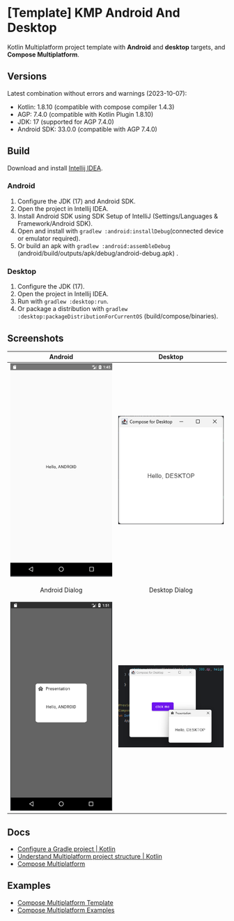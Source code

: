 # [Template] KMP Android And Desktop

Kotlin Multiplatform project template with **Android** and **desktop** targets, and **Compose Multiplatform**.

## Versions

Latest combination without errors and warnings (2023-10-07):

- Kotlin: 1.8.10 (compatible with compose compiler 1.4.3)
- AGP: 7.4.0 (compatible with Kotlin Plugin 1.8.10)
- JDK: 17 (supported for AGP 7.4.0)
- Android SDK: 33.0.0 (compatible with AGP 7.4.0)

## Build

Download and install [Intellij IDEA](https://www.jetbrains.com/idea/download).

### Android

1. Configure the JDK (17) and Android SDK.
2. Open the project in Intellij IDEA.
3. Install Android SDK using SDK Setup of IntelliJ (Settings/Languages & Framework/Android SDK).
4. Open and install with `gradlew :android:installDebug`(connected device or emulator required).
5. Or build an apk with `gradlew :android:assembleDebug` (android/build/outputs/apk/debug/android-debug.apk) .

### Desktop

1. Configure the JDK (17).
2. Open the project in Intellij IDEA.
3. Run with `gradlew :desktop:run`.
4. Or package a distribution with `gradlew :desktop:packageDistributionForCurrentOS` (build/compose/binaries).

## Screenshots

| Android                                               | Desktop                                                     |
|-------------------------------------------------------|-------------------------------------------------------------|
| ![android.png](screenshots/android.png)               | <p align="center"> ![desktop](screenshots/desktop.png) </p> |
| <p align="center"> Android Dialog </p>                | <p align="center"> Desktop Dialog </p>                      |
| ![android dialog.png](screenshots/android-dialog.png) | ![desktop dialog](screenshots/desktop-dialog.png)           |

## Docs
- [Configure a Gradle project | Kotlin](https://kotlinlang.org/docs/gradle-configure-project.html)
- [Understand Multiplatform project structure | Kotlin](https://kotlinlang.org/docs/multiplatform-discover-project.html)
- [Compose Multiplatform](https://www.jetbrains.com/lp/compose-multiplatform/)

## Examples
- [Compose Multiplatform Template](https://github.com/JetBrains/compose-multiplatform-template)
- [Compose Multiplatform Examples](https://github.com/JetBrains/compose-multiplatform/tree/master/examples)